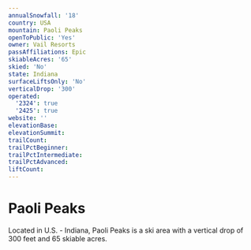 ```yaml
---
annualSnowfall: '18'
country: USA
mountain: Paoli Peaks
openToPublic: 'Yes'
owner: Vail Resorts
passAffiliations: Epic
skiableAcres: '65'
skied: 'No'
state: Indiana
surfaceLiftsOnly: 'No'
verticalDrop: '300'
operated:
  '2324': true
  '2425': true
website: ''
elevationBase:
elevationSummit:
trailCount:
trailPctBeginner:
trailPctIntermediate:
trailPctAdvanced:
liftCount:
---
```



# Paoli Peaks

Located in U.S. - Indiana, Paoli Peaks is a ski area with a vertical drop of 300 feet and 65 skiable acres.
